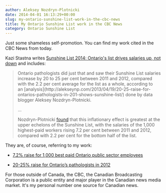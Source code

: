 ```yaml
---
author: Aleksey Nozdryn-Plotnicki
date: 2014-04-01 16:13:29+00:00
slug: my-ontario-sunshine-list-work-in-the-cbc-news
title: My Ontario Sunshine List work in the CBC News
category: Ontario Sunshine List
---
```


Just some shameless self-promotion. You can find my work cited in the CBC News from today.

Kazi Stastna writes [Sunshine List 2014: Ontario's list drives salaries up, not down](http://www.cbc.ca/news/canada/sunshine-list-2014-ontario-s-list-drives-salaries-up-not-down-1.2592793) and includes:


<blockquote>Ontario pathologists did just that and saw their Sunshine List salaries increase by 20 to 25 per cent between 2011 and 2012, compared with the 2.2 per cent average for the list as a whole, according to an [analysis](http://alekseynp.com/2013/04/19/20-25-raise-for-ontarios-pathologists-in-201-shows-sunshine-list/) done by data blogger Aleksey Nozdryn-Plotnicki.

...

Nozdryn-Plotnicki [found](http://alekseynp.com/2013/04/19/7-2-raise-for-1000-best-paid-ontario-public-sector-employees/) that this inflationary effect is greatest at the upper echelons of the Sunshine List, with the salaries of the 1,000 highest-paid workers rising 7.2 per cent between 2011 and 2012, compared with 2.2 per cent for the bottom half of the list.</blockquote>




They are, of course, referring to my work:



	
  * [7.2% raise for 1,000 best paid Ontario public sector employees](http://alekseynp.com/2013/04/19/7-2-raise-for-1000-best-paid-ontario-public-sector-employees/)

	
  * [20-25% raise for Ontario’s pathologists in 2012
](http://alekseynp.com/2013/04/19/20-25-raise-for-ontarios-pathologists-in-201-shows-sunshine-list/)


For those outside of Canada, the CBC, the Canadian Broadcasting Corporation is a public entity and major player in the Canadian news media market. It's my personal number one source for Canadian news.
